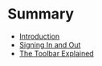 # Summary

* [Introduction](README.md)
* [Signing In and Out](signing-in-and-out.md)
* [The Toolbar Explained](the-toolbar-explained.md)

